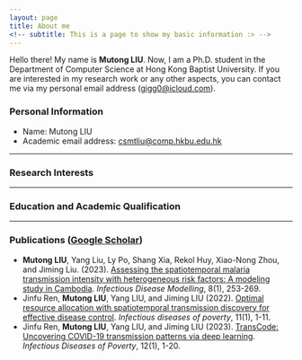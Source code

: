 ```yaml
---
layout: page
title: About me
<!-- subtitle: This is a page to show my basic information :> -->
---
```


Hello there! My name is **Mutong LIU**. Now, I am a Ph.D. student in the Department of Computer Science at Hong Kong Baptist University. If you are interested in my research work or any other aspects, you can contact me via my personal email address (<a href="mailto:gigg0@icloud.com">gigg0@icloud.com</a>).

### Personal Information

- Name: Mutong LIU
- Academic email address: <a href="mailto:csmtliu@comp.hkbu.edu.hk">csmtliu@comp.hkbu.edu.hk</a>



------



### Research Interests





------



### Education and Academic Qualification





------



### Publications ([Google Scholar](https://scholar.google.com/citations?user=erU2odMAAAAJ&hl=en))

- **Mutong LIU**, Yang Liu, Ly Po, Shang Xia, Rekol Huy, Xiao-Nong Zhou, and Jiming Liu. (2023). [Assessing the spatiotemporal malaria transmission intensity with heterogeneous risk factors: A modeling study in Cambodia](https://www.sciencedirect.com/science/article/pii/S2468042723000064). *Infectious Disease Modelling*, 8(1), 253-269.
- Jinfu Ren, **Mutong LIU**, Yang LIU, and Jiming LIU (2022). [Optimal resource allocation with spatiotemporal transmission discovery for effective disease control](https://pubmed.ncbi.nlm.nih.gov/35331329/). *Infectious diseases of poverty*, 11(1), 1-11.
- Jinfu Ren, **Mutong LIU**, Yang LIU, and Jiming LIU (2023). [TransCode: Uncovering COVID-19 transmission patterns via deep learning](https://idpjournal.biomedcentral.com/articles/10.1186/s40249-023-01052-9). *Infectious Diseases of Poverty*, 12(1), 1-20.